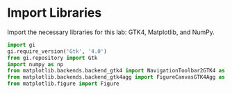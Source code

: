 # Import Libraries

Import the necessary libraries for this lab: GTK4, Matplotlib, and NumPy.

```python
import gi
gi.require_version('Gtk', '4.0')
from gi.repository import Gtk
import numpy as np
from matplotlib.backends.backend_gtk4 import NavigationToolbar2GTK4 as NavigationToolbar
from matplotlib.backends.backend_gtk4agg import FigureCanvasGTK4Agg as FigureCanvas
from matplotlib.figure import Figure
```
